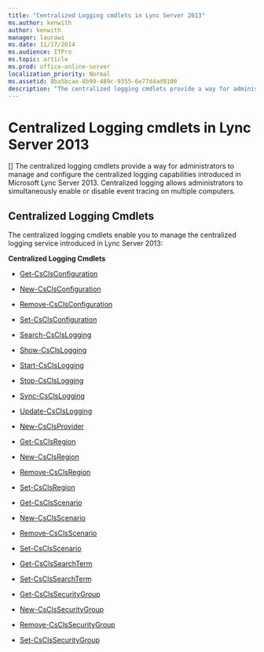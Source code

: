 ```yaml
---
title: "Centralized Logging cmdlets in Lync Server 2013"
ms.author: kenwith
author: kenwith
manager: laurawi
ms.date: 11/17/2014
ms.audience: ITPro
ms.topic: article
ms.prod: office-online-server
localization_priority: Normal
ms.assetid: 8ba5bcae-8b99-489c-9355-6e77d4ad9100
description: "The centralized logging cmdlets provide a way for administrators to manage and configure the centralized logging capabilities introduced in Microsoft Lync Server 2013. Centralized logging allows administrators to simultaneously enable or disable event tracing on multiple computers."
---
```


# Centralized Logging cmdlets in Lync Server 2013
[]
The centralized logging cmdlets provide a way for administrators to manage and configure the centralized logging capabilities introduced in Microsoft Lync Server 2013. Centralized logging allows administrators to simultaneously enable or disable event tracing on multiple computers.
  
## Centralized Logging Cmdlets

The centralized logging cmdlets enable you to manage the centralized logging service introduced in Lync Server 2013:
  
 **Centralized Logging Cmdlets**
  
- [Get-CsClsConfiguration](get-csclsconfiguration.md)
    
- [New-CsClsConfiguration](new-csclsconfiguration.md)
    
- [Remove-CsClsConfiguration](remove-csclsconfiguration.md)
    
- [Set-CsClsConfiguration](set-csclsconfiguration.md)
    
- [Search-CsClsLogging](search-csclslogging.md)
    
- [Show-CsClsLogging](show-csclslogging.md)
    
- [Start-CsClsLogging](start-csclslogging.md)
    
- [Stop-CsClsLogging](stop-csclslogging.md)
    
- [Sync-CsClsLogging](sync-csclslogging.md)
    
- [Update-CsClsLogging](update-csclslogging.md)
    
- [New-CsClsProvider](new-csclsprovider.md)
    
- [Get-CsClsRegion](get-csclsregion.md)
    
- [New-CsClsRegion](new-csclsregion.md)
    
- [Remove-CsClsRegion](remove-csclsregion.md)
    
- [Set-CsClsRegion](set-csclsregion.md)
    
- [Get-CsClsScenario](get-csclsscenario.md)
    
- [New-CsClsScenario](new-csclsscenario.md)
    
- [Remove-CsClsScenario](remove-csclsscenario.md)
    
- [Set-CsClsScenario](set-csclsscenario.md)
    
- [Get-CsClsSearchTerm](get-csclssearchterm.md)
    
- [Set-CsClsSearchTerm](set-csclssearchterm.md)
    
- [Get-CsClsSecurityGroup](get-csclssecuritygroup.md)
    
- [New-CsClsSecurityGroup](new-csclssecuritygroup.md)
    
- [Remove-CsClsSecurityGroup](remove-csclssecuritygroup.md)
    
- [Set-CsClsSecurityGroup](set-csclssecuritygroup.md)
    

